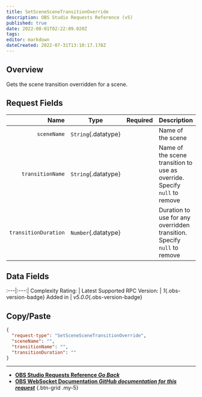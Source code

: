 ```yaml
---
title: SetSceneSceneTransitionOverride
description: OBS Studio Requests Reference (v5)
published: true
date: 2022-08-01T02:22:09.020Z
tags: 
editor: markdown
dateCreated: 2022-07-31T13:10:17.178Z
---
```


## Overview
Gets the scene transition overridden for a scene.

## Request Fields
Name | Type | Required| Description |
----:|:----:|:-------:|:------------|
`sceneName` | `String`{.datatype} | <i class="mdi mdi-check-bold"></i> | Name of the scene
`transitionName` | `String`{.datatype} | <i class="mdi mdi-close-thick"></i> | Name of the scene transition to use as override. Specify `null` to remove
`transitionDuration` | `Number`{.datatype} | <i class="mdi mdi-close-thick"></i> | Duration to use for any overridden transition. Specify `null` to remove | >= 50, <= 20000

## Data Fields
:---|:---:|
Complexity Rating: | <span class="stars stars--2"></span>
Latest Supported RPC Version: | *1*{.obs-version-badge}
Added in | *v5.0.0*{.obs-version-badge}

## Copy/Paste
```json
{
  "request-type": "SetSceneSceneTransitionOverride",
  "sceneName": "",
  "transitionName": "",
  "transitionDuration": ""
}
```

---

- [<i class="mdi mdi-chevron-left"></i>**OBS Studio Requests Reference *Go Back***](/en/Broadcasters/OBS/Requests)
- [<i class="mdi mdi-github"></i> **OBS WebSocket Documentation *GitHub documentation for this request***](https://github.com/obsproject/obs-websocket/blob/master/docs/generated/protocol.md#setscenescenetransitionoverride)
{.btn-grid .my-5}